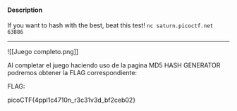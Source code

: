 #### Description

If you want to hash with the best, beat this test! `nc saturn.picoctf.net 63886`


------------------------
![[Juego completo.png]]

Al completar el juego haciendo uso de la pagina MD5 HASH GENERATOR podremos obtener la FLAG correspondiente:

FLAG:

picoCTF{4ppl1c4710n_r3c31v3d_bf2ceb02}